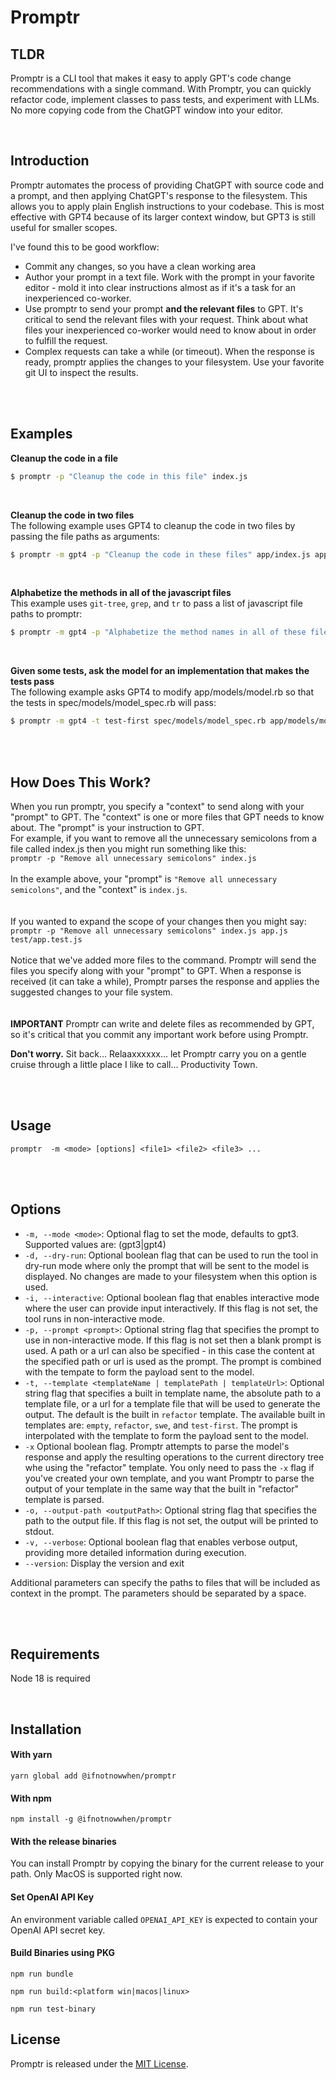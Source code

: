 # Promptr

## TLDR 
Promptr is a CLI tool that makes it easy to apply GPT's code change recommendations with a single command. With Promptr, you can quickly refactor code, implement classes to pass tests, and experiment with LLMs. No more copying code from the ChatGPT window into your editor. 

<br />


## Introduction
Promptr automates the process of providing ChatGPT with source code and a prompt, and then applying ChatGPT's response to the filesystem. This allows you to apply plain English instructions to your codebase. This is most effective with GPT4 because of its larger context window, but GPT3 is still useful for smaller scopes. 
<br />

I've found this to be good workflow:
- Commit any changes, so you have a clean working area
- Author your prompt in a text file. Work with the prompt in your favorite editor - mold it into clear instructions almost as if it's a task for an inexperienced co-worker. 
- Use promptr to send your prompt __and the relevant files__ to GPT. It's critical to send the relevant files with your request. Think about what files your inexperienced co-worker would need to know about in order to fulfill the request.
- Complex requests can take a while (or timeout). When the response is ready, promptr applies the changes to your filesystem. Use your favorite git UI to inspect the results. 

<br /><br />


## Examples
__Cleanup the code in a file__
```bash
$ promptr -p "Cleanup the code in this file" index.js
```
<br />

__Cleanup the code in two files__
<br />
The following example uses GPT4 to cleanup the code in two files by passing the file paths as arguments:
```bash
$ promptr -m gpt4 -p "Cleanup the code in these files" app/index.js app.js 
```
<br />

__Alphabetize the methods in all of the javascript files__ 
<br />
This example uses `git-tree`, `grep`, and `tr` to pass a list of javascript file paths to promptr:
```bash
$ promptr -m gpt4 -p "Alphabetize the method names in all of these files" $(git ls-tree -r --name-only HEAD | grep ".js" | tr '\n' ' ')
```
<br />

__Given some tests, ask the model for an implementation that makes the tests pass__ 
<br />
The following example asks GPT4 to modify app/models/model.rb so that the tests in spec/models/model_spec.rb will pass:
```bash
$ promptr -m gpt4 -t test-first spec/models/model_spec.rb app/models/model.rb -o app/models/model.rb
```
<br />
<br />

## How Does This Work?
When you run promptr, you specify a "context" to send along with your "prompt" to GPT. The "context" is one or more files that GPT needs to know about. The "prompt" is your instruction to GPT. <br /> For example, if you want to remove all the unnecessary semicolons from a file called index.js then you might run something like this: 
<br />
`promptr -p "Remove all unnecessary semicolons" index.js` 
<br /><br />
In the example above, your "prompt" is `"Remove all unnecessary semicolons"`, and the "context" is `index.js`.
<br /><br /><br />
If you wanted to expand the scope of your changes then you might say: <br />
`promptr -p "Remove all unnecessary semicolons" index.js app.js test/app.test.js`
<br />
<br />Notice that we've added more files to the command. Promptr will send the files you specify along with your "prompt" to GPT. When a response is received (it can take a while), Promptr parses the response and applies the suggested changes to your file system.
<br /><br /><br />
__IMPORTANT__ 
Promptr can write and delete files as recommended by GPT, so it's critical that you commit any important work before using Promptr. 

__Don't worry.__ 
Sit back... Relaaxxxxxx... let Promptr carry you on a gentle cruise through a little place I like to call... Productivity Town.
<br /><br />

<br />

## Usage

`promptr  -m <mode> [options] <file1> <file2> <file3> ...`

<br />
<br />

## Options
- `-m, --mode <mode>`: Optional flag to set the mode, defaults to gpt3. Supported values are: (gpt3|gpt4)
- `-d, --dry-run`: Optional boolean flag that can be used to run the tool in dry-run mode where only the prompt that will be sent to the model is displayed. No changes are made to your filesystem when this option is used.
- `-i, --interactive`: Optional boolean flag that enables interactive mode where the user can provide input interactively. If this flag is not set, the tool runs in non-interactive mode.
- `-p, --prompt <prompt>`: Optional string flag that specifies the prompt to use in non-interactive mode. If this flag is not set then a blank prompt is used. A path or a url can also be specified - in this case the content at the specified path or url is used as the prompt. The prompt is combined with the tempate to form the payload sent to the model.
- `-t, --template <templateName | templatePath | templateUrl>`: Optional string flag that specifies a built in template name, the absolute path to a template file, or a url for a template file that will be used to generate the output. The default is the  built in `refactor` template. The available built in templates are: `empty`, `refactor`, `swe`, and `test-first`. The prompt is interpolated with the template to form the payload sent to the model.
- `-x` Optional boolean flag. Promptr attempts to parse the model's response and apply the resulting operations to the current directory tree whe using the "refactor" template. You only need to pass the `-x` flag if you've created your own template, and you want Promptr to parse the output of your template in the same way that the built in "refactor" template is parsed.
- `-o, --output-path <outputPath>`: Optional string flag that specifies the path to the output file. If this flag is not set, the output will be printed to stdout.
- `-v, --verbose`: Optional boolean flag that enables verbose output, providing more detailed information during execution.
- `--version`: Display the version and exit

Additional parameters can specify the paths to files that will be included as context in the prompt. The parameters should be separated by a space.

<br />
<br />

## Requirements
Node 18 is required

<br />

## Installation

#### With yarn
```
yarn global add @ifnotnowwhen/promptr
```

#### With npm
```
npm install -g @ifnotnowwhen/promptr
```

#### With the release binaries
You can install Promptr by copying the binary for the current release to your path. Only MacOS is supported right now.

#### Set OpenAI API Key
An environment variable called `OPENAI_API_KEY` is expected to contain your OpenAI API secret key.

#### Build Binaries using PKG
```
npm run bundle
```
```
npm run build:<platform win|macos|linux>
```
```
npm run test-binary
```

## License

Promptr is released under the [MIT License](https://opensource.org/licenses/MIT).
